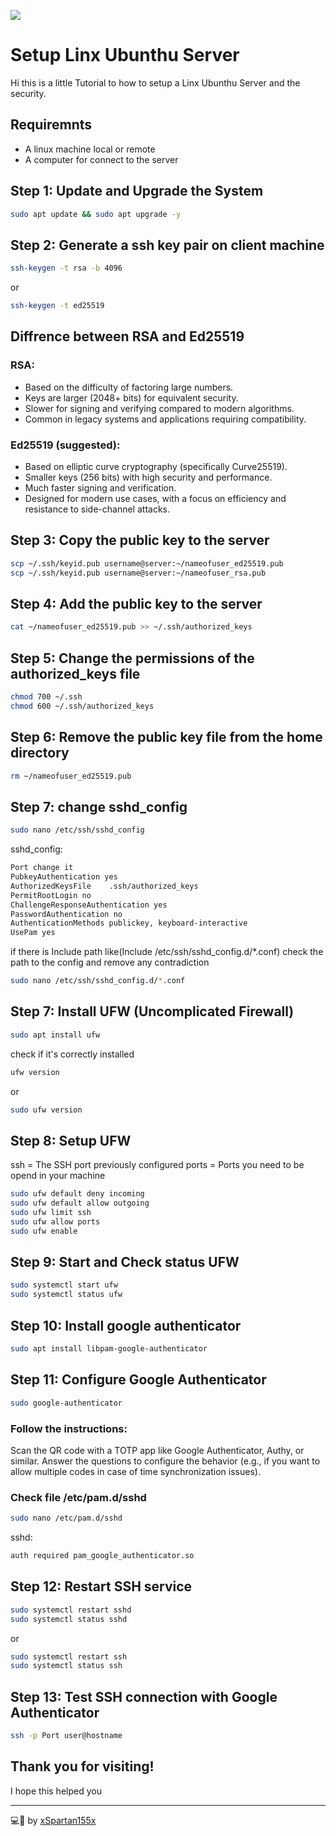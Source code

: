 ![](./assets/img/header.jpg)

# Setup Linx Ubunthu Server 

Hi this is a little Tutorial to how to setup a Linx Ubunthu Server and the security.

## Requiremnts 

- A linux machine local or remote
- A computer for connect to the server

## Step 1: Update and Upgrade the System

```sh 
sudo apt update && sudo apt upgrade -y 
```

## Step 2: Generate a ssh key pair on client machine

```sh
ssh-keygen -t rsa -b 4096
```
or

```sh
ssh-keygen -t ed25519
```
## Diffrence between RSA and Ed25519

### RSA:

- Based on the difficulty of factoring large numbers.
- Keys are larger (2048+ bits) for equivalent security.
- Slower for signing and verifying compared to modern algorithms.
- Common in legacy systems and applications requiring compatibility.
### Ed25519 (suggested):

- Based on elliptic curve cryptography (specifically Curve25519).
- Smaller keys (256 bits) with high security and performance.
- Much faster signing and verification.
- Designed for modern use cases, with a focus on efficiency and resistance to side-channel attacks.

## Step 3: Copy the public key to the server

```sh
scp ~/.ssh/keyid.pub username@server:~/nameofuser_ed25519.pub
scp ~/.ssh/keyid.pub username@server:~/nameofuser_rsa.pub

```

## Step 4: Add the public key to the server

``` sh
cat ~/nameofuser_ed25519.pub >> ~/.ssh/authorized_keys
```

## Step 5: Change the permissions of the authorized_keys file

```sh
chmod 700 ~/.ssh
chmod 600 ~/.ssh/authorized_keys
```

## Step 6: Remove the public key file from the home directory

```sh
rm ~/nameofuser_ed25519.pub
```
## Step 7: change sshd_config

```sh
sudo nano /etc/ssh/sshd_config
```
sshd_config:

```sh
Port change it
PubkeyAuthentication yes
AuthorizedKeysFile    .ssh/authorized_keys
PermitRootLogin no
ChallengeResponseAuthentication yes
PasswordAuthentication no
AuthenticationMethods publickey, keyboard-interactive
UsePam yes
```

if there is Include path like(Include /etc/ssh/sshd_config.d/*.conf)
check the path to the config and remove any contradiction

```sh
sudo nano /etc/ssh/sshd_config.d/*.conf
```

## Step 7: Install UFW (Uncomplicated Firewall)

```sh
sudo apt install ufw
```
check if it's correctly installed 

```sh
ufw version
```
or

```sh
sudo ufw version
```
## Step 8: Setup UFW

ssh = The SSH port previously configured
ports = Ports you need to be opend in your machine

```sh
sudo ufw default deny incoming
sudo ufw default allow outgoing
sudo ufw limit ssh
sudo ufw allow ports
sudo ufw enable
```

## Step 9: Start and Check status UFW

```sh
sudo systemctl start ufw
sudo systemctl status ufw
```
## Step 10: Install google authenticator

```sh
sudo apt install libpam-google-authenticator
```

## Step 11: Configure Google Authenticator

```sh
sudo google-authenticator
```
### Follow the instructions:

Scan the QR code with a TOTP app like Google Authenticator, Authy, or similar.
Answer the questions to configure the behavior (e.g., if you want to allow multiple codes in case of time synchronization issues).

### Check file /etc/pam.d/sshd

```sh
sudo nano /etc/pam.d/sshd
```

sshd: 

```sh
auth required pam_google_authenticator.so
```
## Step 12: Restart SSH service

```sh
sudo systemctl restart sshd
sudo systemctl status sshd
```
or

```sh
sudo systemctl restart ssh
sudo systemctl status ssh
```

## Step 13: Test SSH connection with Google Authenticator

```sh
ssh -p Port user@hostname
```

## Thank you for visiting!

I hope this helped you

___

💻💖 by [xSpartan155x](https://github.com/xSpartan155x)
